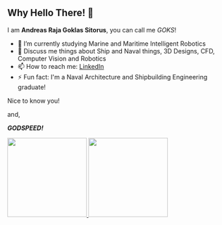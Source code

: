 ## Why Hello There! 👋 

I am **Andreas Raja Goklas Sitorus**, you can call me *GOKS*!

- 🌱 I’m currently studying Marine and Maritime Intelligent Robotics
- 💬 Discuss me things about Ship and Naval things, 3D Designs, CFD, Computer Vision and Robotics
- 📫 How to reach me: [LinkedIn](https://www.linkedin.com/in/andreassitorus/)
- ⚡ Fun fact: I'm a Naval Architecture and Shipbuilding Engineering graduate!

Nice to know you!

and,

***GODSPEED!***

<p align="left">
<a href="https://github.com/AndreasKing-Goks">
  <img height="180em" src="https://github-readme-stats-eight-theta.vercel.app/api?username=AndreasKing-Goks&show_icons=true&theme=algolia&include_all_commits=true&count_private=true"/>
  <img height="180em" src="https://github-readme-stats-eight-theta.vercel.app/api/top-langs/?username=AndreasKing-Goks&layout=compact&langs_count=8&theme=algolia"/>
</a>
</p>

